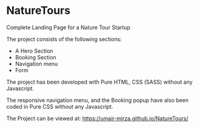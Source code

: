 # NatureTours
Complete Landing Page for a Nature Tour Startup

The project consists of the following sections:

* A Hero Section
* Booking Section
* Navigation menu
* Form

The project has been developed with Pure HTML, CSS (SASS) without any Javascript.

The responsive navigation menu, and the Booking popup have also been coded in Pure CSS without any Javascript.

The Project can be viewed at: https://umair-mirza.github.io/NatureTours/
